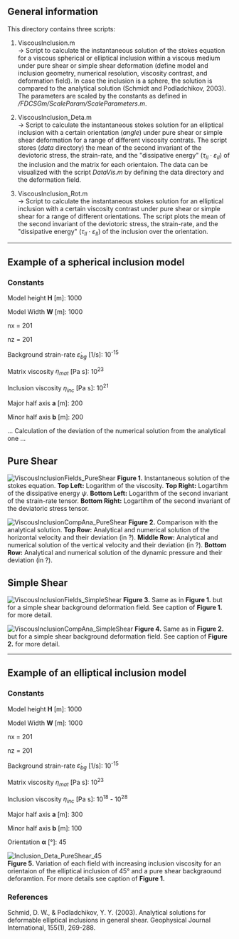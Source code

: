 ## General information 

This directory contains three scripts: 

1. ViscousInclusion.m<br>
   -> Script to calculate the instantaneous solution of the stokes equation for a viscous spherical or elliptical inclusion within a viscous medium under pure shear or simple shear deformation (define model and inclusion geometry, numerical resolution, viscosity contrast, and deformation field). In case the inclusion is a sphere, the solution is compared to the analytical solution (Schmidt and Podladchikov, 2003). The parameters are scaled by the constants as defined in */FDCSGm/ScaleParam/ScaleParameters.m*.

2. ViscousInclusion_Deta.m<br>
   -> Script to calculate the instantaneous stokes solution for an elliptical inclusion with a certain orientation (*angle*) under pure shear or simple shear deformation for a range of different viscosity contrats. The script stores (*data* directory) the mean of the second invariant of the deviotoric stress, the strain-rate, and the "dissipative energy" $(\tau_{II} \cdot \varepsilon_{II})$ of the inclusion and the matrix for each orientaion. The data can be visualized with the script *DataVis.m* by defining the data directory and the deformation field.
   
3. ViscousInclusion_Rot.m<br>
   -> Script to calculate the instantaneous stokes solution for an elliptical inclusion with a certain viscosity contrast under pure shear or simple shear for a range of different orientations. The script plots the mean of the second invariant of the deviotoric stress, the strain-rate, and the "dissipative energy" $(\tau_{II} \cdot \varepsilon_{II})$ of the inclusion over the orientation.

-----------------------------------------------------------------

## Example of a spherical inclusion model

### **Constants**<br>
Model height **H** [m]: 1000

Model Width **W** [m]: 1000

nx = 201

nz = 201

Background strain-rate $\dot{\varepsilon}_{bg}$ [1/s]: 10<sup>-15</sup>

Matrix viscosity $\eta_{mat}$ [Pa s]: 10<sup>23</sup> 

Inclusion viscosity $\eta_{inc}$ [Pa s]: 10<sup>21</sup>

Major half axis **a** [m]: 200

Minor half axis **b** [m]: 200

... Calculation of the deviation of the numerical solution from the analytical one ...

## Pure Shear <br>
![ViscousInclusionFields_PureShear](https://github.com/LukasFuchs/FDCSGm/assets/25866942/cd39d4ee-4a5a-4ce8-93dd-0961baba62c3)
**Figure 1.** Instantaneous solution of the stokes equation. **Top Left:** Logarithm of the viscosity. **Top Right:** Logartihm of the dissipative energy $\psi$. **Bottom Left:** Logarithm of the second invariant of the strain-rate tensor. **Bottom Right:** Logartihm of the second invariant of the deviatoric stress tensor. 

![ViscousInclusionCompAna_PureShear](https://github.com/LukasFuchs/FDCSGm/assets/25866942/e13fdff3-522c-4545-9d62-fea1bf1888db)
**Figure 2.** Comparison with the analytical solution. **Top Row:** Analytical and numerical solution of the horizontal velocity and their deviation (in ?). **Middle Row:** Analytical and numerical solution of the vertical velocity and their deviation (in ?). **Bottom Row:** Analytical and numerical solution of the dynamic pressure and their deviation (in ?).

## Simple Shear <br>
![ViscousInclusionFields_SimpleShear](https://github.com/LukasFuchs/FDCSGm/assets/25866942/541fff64-28bf-42de-b7e9-fef9efc10d0d)
**Figure 3.** Same as in **Figure 1.** but for a simple shear background deformation field. See caption of **Figure 1.** for more detail.

![ViscousInclusionCompAna_SimpleShear](https://github.com/LukasFuchs/FDCSGm/assets/25866942/e087915d-6771-4819-9bc7-0bc915230e90)
**Figure 4.** Same as in **Figure 2.** but for a simple shear background deformation field. See caption of **Figure 2.** for more detail.

-----------------------------------------------------------------

## Example of an elliptical inclusion model<br>

### **Constants** <br>
Model height **H** [m]: 1000

Model Width **W** [m]: 1000

nx = 201

nz = 201

Background strain-rate $\dot{\varepsilon}_{bg}$ [1/s]: 10<sup>-15</sup>

Matrix viscosity $\eta_{mat}$ [Pa s]: 10<sup>23</sup> 

Inclusion viscosity $\eta_{inc}$ [Pa s]: 10<sup>18</sup> - 10<sup>28</sup>

Major half axis **a** [m]: 300

Minor half axis **b** [m]: 100

Orientation **α** [°]: 45

![Inclusion_Deta_PureShear_45](https://github.com/LukasFuchs/FDCSGm/assets/25866942/35dd79f2-e1cc-4753-93a1-ddff70919e41)<br>
**Figure 5.** Variation of each field with increasing inclusion viscosity for an orientaion of the elliptical inclusion of 45° and a pure shear backgraound deforamtion. For more details see caption of **Figure 1.**

### References
Schmid, D. W., & Podladchikov, Y. Y. (2003). Analytical solutions for deformable elliptical inclusions in general shear. Geophysical Journal International, 155(1), 269-288.
